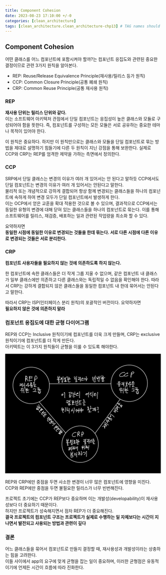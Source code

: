 ```yaml
---
title: Component Cohesion
date: 2023-08-23 17:10:00 +/-0
categories: [clean_architecture]
tags: [clean_architecture.clean_architecture-chp13] # TAG names should always be lowercase
---
```


## Component Cohesion

어떤 클래스를 어느 컴포넌트에 포함시켜야 할까?는 컴포넌트 응집도와 관련된 중요한 결정이므로 관련 3가지 원칙을 알아본다.

- REP: Reuse/Release Equivalence Principle(재사용/릴리스 등가 원칙)
- CCP: Common Closure Principle(공통 폐쇄 원칙)
- CRP: Common Reuse Principle(공통 재사용 원칙)

### REP

**재사용 단위는 릴리스 단위와 같다.**  
이는 소프트웨어 아키텍처 관점에서 단일 컴포넌트는 응집성이 높은 클래스와 모듈로 구성되어야 함을 뜻한다.
즉, 컴포넌트를 구성하는 모든 모듈은 서로 공유하는 중요한 테마나 목적이 있어야 한다.

이 원칙은 중요하다. 하지만 이 원칙만으로는 클래스와 모듈을 단일 컴포넌트로 묶는 방법을 제대로 설명하기 힘들기에 다른 두 원칙이 지닌 강점을 통해 보완한다. 실제로 CCP와 CRP는 REP를 엄격한 제약을 가하는 측면에서 정의한다.

### CCP

SRP에서 단일 클래스는 변경의 이유가 여러 개 있어서는 안 된다고 말하듯 CCP에서도 단일 컴포넌트는 변경의 이유가 여러 개 있어서는 안된다고 말한다.  
물리적 또는 개념적으로 강하게 결합되어 항상 함께 변경되는 클래스들을 하나의 컴포넌트에 속하게 하여 변경 모두가 단일 컴포넌트에서 발생하게 한다.  
이는 OCP에서 얻은 교훈을 확대 적용한 것으로 볼 수 있으며, 결과적으로 CCP에서는 동일한 유형의 변경에 대해 닫혀 있는 클래스들을 하나의 컴포넌트로 묶는다. 이를 통해 소프트웨어를 릴리스, 재검증, 배포하는 일과 관련된 작업량을 최소화 할 수 있다.

요약하자면  
**동일한 시점에 동일한 이유로 변경되는 것들을 한데 묶는다. 서로 다른 시점에 다른 이유로 변경되는 것들은 서로 분리한다.**

### CRP

**컴포넌트 사용자들을 필요하지 않는 것에 의존하도록 하지 않는다.**

한 컴포넌트에 속한 클래스들은 더 작게 그룹 지울 수 없으며, 같은 컴포넌트 내 클래스가 일부 클래스에만 의존하고 다른 클래스와는 독립적일 수 없음을 확인해야 한다. 따라서 CRP는 강하게 결합되지 않은 클래스들을 동일한 컴포넌트 내 한데 묶어서는 안된다고 말한다.

따라서 CRP는 ISP(인터페이스 분리 원칙)의 포괄적인 버전이다.
요약하자면  
**필요하지 않은 것에 의존하지 말라**

### 컴포넌트 응집도에 대한 균형 다이어그램

REP와 CCP는 Inclusive 원칙이기에 컴포넌트를 더욱 크게 만들며, CRP는 exclusive 원칙이기에 컴포넌트를 더 작게 만든다.  
아키텍트는 이 3가지 원칙들이 균형을 이룰 수 있도록 해야한다.

![image](../../assets/cleanArchitecture/IMG_89EF78F92E58-1.jpeg)

REP와 CRP에만 중점을 두면 사소한 변경이 너무 많은 컴포넌트에 영향을 미친다.
CCP와 REP에만 중점을 두면 불필요한 릴리스가 너무 빈번해진다.

프로젝트 초기에는 CCP가 REP보다 중요하며 이는 개발성(developability)이 재사용성보다 더 중요하기 때문이다.  
하지만 프로젝트가 성숙해지면서 점차 REP가 더 중요해진다.  
**결국 프로젝트의 컴포넌트 구조는 프로젝트가 실제로 수행하는 일 자체보다는 시간이 지나면서 발전되고 사용되는 방법과 관련이 깊다**

### 결론

어느 클래스들을 묶어서 컴포넌트로 만들지 결정할 때, 재사용성과 개발성이라는 상충하는 힘을 고려한다.  
이들 사이에서 app의 요구에 맞게 균형을 잡는 일이 중요하며, 이러한 균형점은 유동적이기에 언제든 시간이 흐름에 따라 진화한다.
